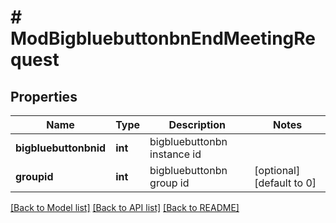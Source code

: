 # # ModBigbluebuttonbnEndMeetingRequest

## Properties

Name | Type | Description | Notes
------------ | ------------- | ------------- | -------------
**bigbluebuttonbnid** | **int** | bigbluebuttonbn instance id |
**groupid** | **int** | bigbluebuttonbn group id | [optional] [default to 0]

[[Back to Model list]](../../README.md#models) [[Back to API list]](../../README.md#endpoints) [[Back to README]](../../README.md)
